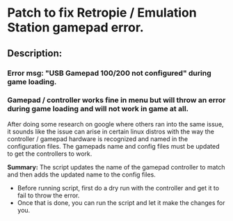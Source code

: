 # Patch to fix Retropie / Emulation Station gamepad error.

## Description:
### Error msg: "USB Gamepad 100/200 not configured" during game loading.
### Gamepad / controller works fine in menu but will throw an error during game loading and will not work in game at all.

After doing some research on google where others ran into the same issue, it sounds like the issue can arise in certain
linux distros with the way the  controller / gamepad hardware is recognized and named in the configuration files.
The gamepads name and config files must be updated to get the controllers to work.

**Summary:** The script updates the name of the gamepad controller to match and then adds the updated name to the config files.

- Before running script, first do a dry run with the controller and get it to fail to throw the error.
- Once that is done, you can run the script and let it make the changes for you.


